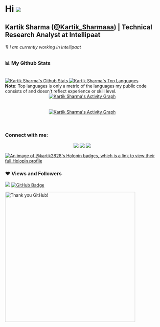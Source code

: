 # Hi ![](https://user-images.githubusercontent.com/18350557/176309783-0785949b-9127-417c-8b55-ab5a4333674e.gif)

## Kartik Sharma ([@Kartik_Sharmaaa](https://twitter.com/Kartik_Sharmaaa)) | Technical Research Analyst at Intellipaat

<h6> 1) I am currently working in Intellipaat</h6>

### 📊 My Github Stats
<br/>
<a href="https://github.com/kartik2828/github-readme-stats">
  <img alt="Kartik Sharma's Github Stats" src="https://github-readme-stats.vercel.app/api?username=kartik2828&show_icons=true&count_private=true&theme=react&hide_border=true&bg_color=0D1117" />
</a>

<a href="https://github.com/kartik2828/github-readme-stats">
  <img alt="Kartik Sharma's Top Languages" src="https://github-readme-stats.vercel.app/api/top-langs/?username=kartik2828&langs_count=10&title_color=0891b2&text_color=ffffff&icon_color=0891b2&bg_color=1c1917&hide_border=true&locale=en&custom_title=Top%20%Languages" alt="Top Languages" />
</a>
<br/>
<b>Note:</b> Top languages is only a metric of the languages my public code consists of and doesn't reflect experience or skill level.

<div align="center">
  <a href="https://git.io/streak-stats">
    <img alt="Kartik Sharma's Activity Graph" src="https://github-readme-streak-stats.herokuapp.com/?user=kartik2828&theme=radical&bg_color=0D1117&color=5BCDEC&line=5BCDEC&point=FFFFFF&hide_border=true" />
  </a>
</div>
<br/>
<br/>
<div align="center">
  <a href="https://github.com/kartik2828/github-readme-activity-graph">
    <img alt="Kartik Sharma's Activity Graph" src="https://github-readme-activity-graph.vercel.app/graph?username=kartik2828&theme=github-compact" />
  </a>
</div>
<br/>
<br/>

### Connect with me:
<p align="center">
  <a href="https://www.linkedin.com/in/kartik-sharmaa/"><img src="https://img.icons8.com/fluent/48/000000/linkedin.png"/></a>
  <a href="https://twitter.com/Kartik_Sharmaaa"><img src="https://img.icons8.com/fluent/48/000000/twitter.png"/></a>
  <a href="https://www.instagram.com/iam__kartiksharma_/"><img src="https://img.icons8.com/fluent/48/000000/instagram-new.png"/></a>
</p>

[![An image of @kartik2828's Holopin badges, which is a link to view their full Holopin profile](https://holopin.me/kartik2828)](https://holopin.io/@kartik2828)

### ❤ Views and Followers

![](https://komarev.com/ghpvc/?username=kartik2828&color=blueviolet&bg_color=0D1117&color=5BCDEC&line=5BCDEC&point=FFFFFF&hide_border=true)
<a href="https://github.com/kartik2828?tab=followers">
  <img src="https://img.shields.io/github/followers/kartik2828?label=Followers&style=social" alt="GitHub Badge">
</a>

<img src="https://user-images.githubusercontent.com/41143496/111601768-b13aec00-87f8-11eb-8d8c-51db093db5da.gif" alt="Thank you GitHub!" width="425">

